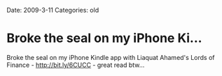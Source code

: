 Date: 2009-3-11
Categories: old

# Broke the seal on my iPhone Ki...

Broke the seal on my iPhone Kindle app with Liaquat Ahamed's Lords of Finance - <a href="http://bit.ly/6CUCC" rel="nofollow">http://bit.ly/6CUCC</a> - great read btw...
